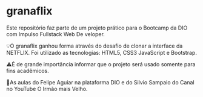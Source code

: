 # granaflix
Este repositório faz parte de um projeto prático para o Bootcamp  da DIO com Impulso Fullstack Web De
veloper.

💡O granaflix ganhou forma através do desafio de clonar a interface da NETFLIX.
Foi utilizado as tecnologias: HTML5, CSS3 JavaScript e Bootstrap.

⚠️É de grande importância informar que o projeto será usado somente para fins acadêmicos.

📝As aulas do Felipe Aguiar na plataforma DIO e do Silvio Sampaio do Canal no YouTube O Irmão mais Velho.



